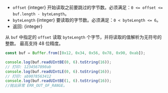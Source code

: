 <!-- YAML
added: v0.11.15
changes:
  - version: v10.0.0
    pr-url: https://github.com/nodejs/node/pull/18395
    description: Removed `noAssert` and no implicit coercion of the offset
                 and `byteLength` to `uint32` anymore.
-->

* `offset` {integer} 开始读取之前要跳过的字节数。必须满足：`0 <= offset <= buf.length - byteLength`。
* `byteLength` {integer} 要读取的字节数。必须满足：`0 < byteLength <= 6`。
* 返回: {integer}

从 `buf` 中指定的 `offset` 读取 `byteLength` 个字节，并将读取的值解析为无符号的整数。
最高支持 48 位精度。

```js
const buf = Buffer.from([0x12, 0x34, 0x56, 0x78, 0x90, 0xab]);

console.log(buf.readUIntBE(0, 6).toString(16));
// 打印: 1234567890ab
console.log(buf.readUIntLE(0, 6).toString(16));
// 打印: ab9078563412
console.log(buf.readUIntBE(1, 6).toString(16));
//抛出异常 ERR_OUT_OF_RANGE。
```


